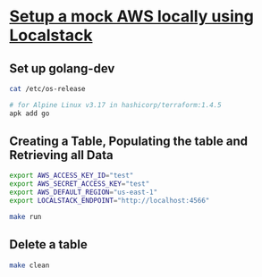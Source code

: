# [Setup a mock AWS locally using Localstack](https://hsingh.dev/setup-a-mock-aws-locally-using-localstack)

## Set up golang-dev

```sh
cat /etc/os-release

# for Alpine Linux v3.17 in hashicorp/terraform:1.4.5
apk add go
```

## Creating a Table, Populating the table and Retrieving all Data

```sh
export AWS_ACCESS_KEY_ID="test"
export AWS_SECRET_ACCESS_KEY="test"
export AWS_DEFAULT_REGION="us-east-1"
export LOCALSTACK_ENDPOINT="http://localhost:4566"

make run
```

## Delete a table

```sh
make clean
```
